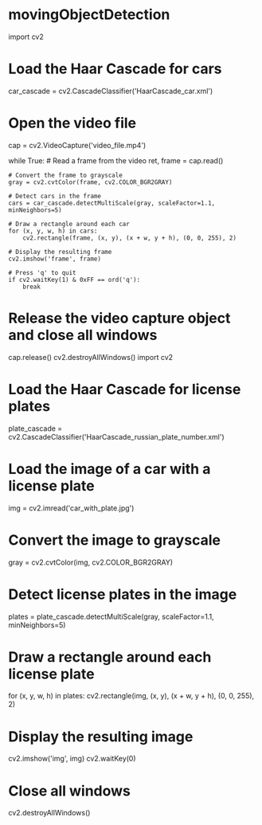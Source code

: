 # movingObjectDetection
import cv2

# Load the Haar Cascade for cars
car_cascade = cv2.CascadeClassifier('HaarCascade_car.xml')

# Open the video file
cap = cv2.VideoCapture('video_file.mp4')

while True:
    # Read a frame from the video
    ret, frame = cap.read()

    # Convert the frame to grayscale
    gray = cv2.cvtColor(frame, cv2.COLOR_BGR2GRAY)

    # Detect cars in the frame
    cars = car_cascade.detectMultiScale(gray, scaleFactor=1.1, minNeighbors=5)

    # Draw a rectangle around each car
    for (x, y, w, h) in cars:
        cv2.rectangle(frame, (x, y), (x + w, y + h), (0, 0, 255), 2)

    # Display the resulting frame
    cv2.imshow('frame', frame)

    # Press 'q' to quit
    if cv2.waitKey(1) & 0xFF == ord('q'):
        break

# Release the video capture object and close all windows
cap.release()
cv2.destroyAllWindows()
import cv2

# Load the Haar Cascade for license plates
plate_cascade = cv2.CascadeClassifier('HaarCascade_russian_plate_number.xml')

# Load the image of a car with a license plate
img = cv2.imread('car_with_plate.jpg')

# Convert the image to grayscale
gray = cv2.cvtColor(img, cv2.COLOR_BGR2GRAY)

# Detect license plates in the image
plates = plate_cascade.detectMultiScale(gray, scaleFactor=1.1, minNeighbors=5)

# Draw a rectangle around each license plate
for (x, y, w, h) in plates:
    cv2.rectangle(img, (x, y), (x + w, y + h), (0, 0, 255), 2)

# Display the resulting image
cv2.imshow('img', img)
cv2.waitKey(0)

# Close all windows
cv2.destroyAllWindows()
